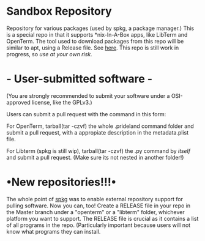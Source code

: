 # Sandbox Repository
Repository for various packages (used by spkg, a package manager.)
This is a special repo in that it supports *nix-In-A-Box apps, like LibTerm and OpenTerm.
The tool used to download packages from this repo will be similar to apt, using a Release file. See [here](https://github.com/sn3ksoftware/sandpkg).
This repo is still work in progress, so *use at your own risk.*

# - User-submitted software -

(You are strongly recommended to submit your software under a OSI-approved license, like the GPLv3.)

Users can submit a pull request with the command in this form:

For OpenTerm, tarball(tar -czvf) the whole .prideland command folder and submit a pull request, with a appropiate description in the metadata.plist file.

For Libterm (spkg is still wip), tarball(tar -czvf) the .py command by *itself* and submit a pull request. (Make sure its not nested in another folder!)

# •New repositories!!!•
The whole point of [spkg](https://github.com/sn3ksoftware/sandpkg) was to enable external repository support for pulling software.
Now you can, too! Create a RELEASE file in your repo in the Master branch under a "openterm" or a "libterm" folder, whichever platform you want to support. The RELEASE file is crucial as it contains a list of all programs in the repo.
(Particularly important because users will not know what programs they can install.
